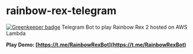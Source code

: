 # rainbow-rex-telegram

[![Greenkeeper badge](https://badges.greenkeeper.io/tongrhj/rainbow-rex-telegram.svg)](https://greenkeeper.io/)
Telegram Bot to play Rainbow Rex 2 hosted on AWS Lambda

**Play Demo: [https://t.me/RainbowRexBot](https://t.me/RainbowRexBot)**
